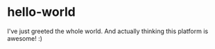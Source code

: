 # hello-world
I've just greeted the whole world.
And actually thinking this platform is awesome! :)
